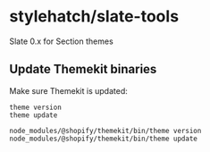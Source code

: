 # stylehatch/slate-tools
Slate 0.x for Section themes

## Update Themekit binaries

Make sure Themekit is updated:

`theme version`   
`theme update`

`node_modules/@shopify/themekit/bin/theme version`   
`node_modules/@shopify/themekit/bin/theme update`
